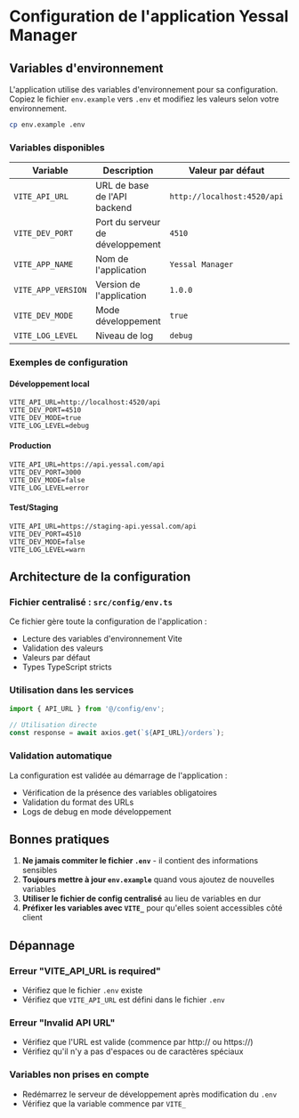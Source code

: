 # Configuration de l'application Yessal Manager

## Variables d'environnement

L'application utilise des variables d'environnement pour sa configuration. Copiez le fichier `env.example` vers `.env` et modifiez les valeurs selon votre environnement.

```bash
cp env.example .env
```

### Variables disponibles

| Variable | Description | Valeur par défaut | Obligatoire |
|----------|-------------|-------------------|-------------|
| `VITE_API_URL` | URL de base de l'API backend | `http://localhost:4520/api` | ✅ |
| `VITE_DEV_PORT` | Port du serveur de développement | `4510` | ❌ |
| `VITE_APP_NAME` | Nom de l'application | `Yessal Manager` | ❌ |
| `VITE_APP_VERSION` | Version de l'application | `1.0.0` | ❌ |
| `VITE_DEV_MODE` | Mode développement | `true` | ❌ |
| `VITE_LOG_LEVEL` | Niveau de log | `debug` | ❌ |

### Exemples de configuration

#### Développement local
```env
VITE_API_URL=http://localhost:4520/api
VITE_DEV_PORT=4510
VITE_DEV_MODE=true
VITE_LOG_LEVEL=debug
```

#### Production
```env
VITE_API_URL=https://api.yessal.com/api
VITE_DEV_PORT=3000
VITE_DEV_MODE=false
VITE_LOG_LEVEL=error
```

#### Test/Staging
```env
VITE_API_URL=https://staging-api.yessal.com/api
VITE_DEV_PORT=4510
VITE_DEV_MODE=false
VITE_LOG_LEVEL=warn
```

## Architecture de la configuration

### Fichier centralisé : `src/config/env.ts`

Ce fichier gère toute la configuration de l'application :
- Lecture des variables d'environnement Vite
- Validation des valeurs
- Valeurs par défaut
- Types TypeScript stricts

### Utilisation dans les services

```typescript
import { API_URL } from '@/config/env';

// Utilisation directe
const response = await axios.get(`${API_URL}/orders`);
```

### Validation automatique

La configuration est validée au démarrage de l'application :
- Vérification de la présence des variables obligatoires
- Validation du format des URLs
- Logs de debug en mode développement

## Bonnes pratiques

1. **Ne jamais commiter le fichier `.env`** - il contient des informations sensibles
2. **Toujours mettre à jour `env.example`** quand vous ajoutez de nouvelles variables
3. **Utiliser le fichier de config centralisé** au lieu de variables en dur
4. **Préfixer les variables avec `VITE_`** pour qu'elles soient accessibles côté client

## Dépannage

### Erreur "VITE_API_URL is required"
- Vérifiez que le fichier `.env` existe
- Vérifiez que `VITE_API_URL` est défini dans le fichier `.env`

### Erreur "Invalid API URL"
- Vérifiez que l'URL est valide (commence par http:// ou https://)
- Vérifiez qu'il n'y a pas d'espaces ou de caractères spéciaux

### Variables non prises en compte
- Redémarrez le serveur de développement après modification du `.env`
- Vérifiez que la variable commence par `VITE_` 